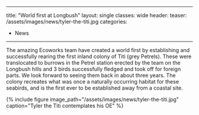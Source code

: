 
---
title: "World first at Longbush"
layout: single
classes: wide
header:
  teaser: /assets/images/news/tyler-the-titi.jpg
categories:
  - News
---

The amazing Ecoworks team have created a world first by establishing and successfully rearing the first inland colony of Titi (grey Petrels). These were translocated to burrows in the Petrel station erected by the team on the Longbush hills and 3 birds successfully fledged and took off for foreign parts. We look forward to seeing them back in about three years. The colony recreates what was once a naturally occurring habitat for these seabirds, and is the first ever to be established away from a coastal site.

{% include figure image_path="/assets/images/news/tyler-the-titi.jpg" caption="Tyler the Titi contemplates his OE" %}